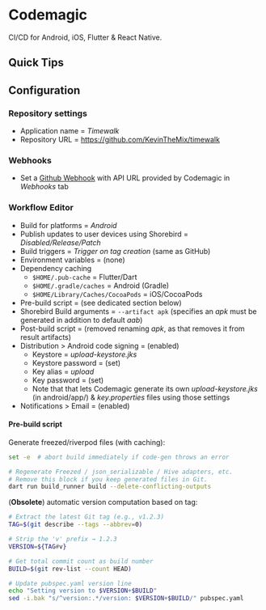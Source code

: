 # Codemagic

CI/CD for Android, iOS, Flutter & React Native.

## Quick Tips

## Configuration

### Repository settings

* Application name = _Timewalk_
* Repository URL = <https://github.com/KevinTheMix/timewalk>

### Webhooks

* Set a [Github Webhook](https://github.com/KevinTheMix/timewalk/settings/hooks) with API URL provided by Codemagic in _Webhooks_ tab

### Workflow Editor

* Build for platforms = _Android_
* Publish updates to user devices using Shorebird = _Disabled/Release/Patch_
* Build triggers = _Trigger on tag creation_ (same as GitHub)
* Environment variables = (none)
* Dependency caching
  * `$HOME/.pub-cache` = Flutter/Dart
  * `$HOME/.gradle/caches` = Android (Gradle)
  * `$HOME/Library/Caches/CocoaPods` = iOS/CocoaPods
* Pre-build script = (see dedicated section below)
* Shorebird Build arguments = `--artifact apk` (specifies an _apk_ must be generated in addition to default _aab_)
* Post-build script = (removed renaming _apk_, as that removes it from result artifacts)
* Distribution > Android code signing = (enabled)
  * Keystore = _upload-keystore.jks_
  * Keystore password = (set)
  * Key alias = _upload_
  * Key password = (set)
  * Note that that lets Codemagic generate its own _upload-keystore.jks_ (in android/app/) & _key.properties_ files using those settings
* Notifications > Email = (enabled)

#### Pre-build script

Generate freezed/riverpod files (with caching):

```bash
set -e  # abort build immediately if code-gen throws an error

# Regenerate Freezed / json_serializable / Hive adapters, etc.
# Remove this block if you keep generated files in Git.
dart run build_runner build --delete-conflicting-outputs
```

(**Obsolete**) automatic version computation based on tag:

```bash
# Extract the latest Git tag (e.g., v1.2.3)
TAG=$(git describe --tags --abbrev=0)

# Strip the 'v' prefix → 1.2.3
VERSION=${TAG#v}

# Get total commit count as build number
BUILD=$(git rev-list --count HEAD)

# Update pubspec.yaml version line
echo "Setting version to $VERSION+$BUILD"
sed -i.bak "s/^version:.*/version: $VERSION+$BUILD/" pubspec.yaml
```
